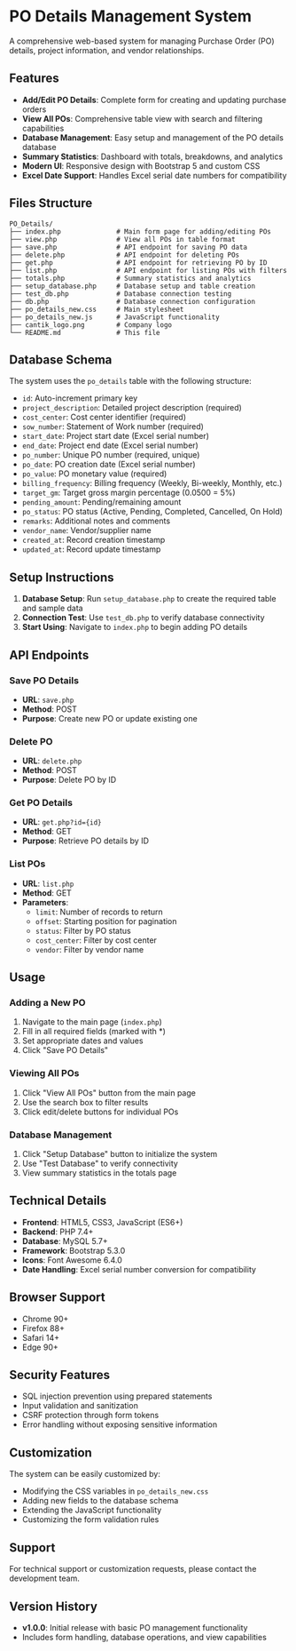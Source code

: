 # PO Details Management System

A comprehensive web-based system for managing Purchase Order (PO) details, project information, and vendor relationships.

## Features

- **Add/Edit PO Details**: Complete form for creating and updating purchase orders
- **View All POs**: Comprehensive table view with search and filtering capabilities
- **Database Management**: Easy setup and management of the PO details database
- **Summary Statistics**: Dashboard with totals, breakdowns, and analytics
- **Modern UI**: Responsive design with Bootstrap 5 and custom CSS
- **Excel Date Support**: Handles Excel serial date numbers for compatibility

## Files Structure

```
PO_Details/
├── index.php              # Main form page for adding/editing POs
├── view.php               # View all POs in table format
├── save.php               # API endpoint for saving PO data
├── delete.php             # API endpoint for deleting POs
├── get.php                # API endpoint for retrieving PO by ID
├── list.php               # API endpoint for listing POs with filters
├── totals.php             # Summary statistics and analytics
├── setup_database.php     # Database setup and table creation
├── test_db.php            # Database connection testing
├── db.php                 # Database connection configuration
├── po_details_new.css     # Main stylesheet
├── po_details_new.js      # JavaScript functionality
├── cantik_logo.png        # Company logo
└── README.md              # This file
```

## Database Schema

The system uses the `po_details` table with the following structure:

- `id`: Auto-increment primary key
- `project_description`: Detailed project description (required)
- `cost_center`: Cost center identifier (required)
- `sow_number`: Statement of Work number (required)
- `start_date`: Project start date (Excel serial number)
- `end_date`: Project end date (Excel serial number)
- `po_number`: Unique PO number (required, unique)
- `po_date`: PO creation date (Excel serial number)
- `po_value`: PO monetary value (required)
- `billing_frequency`: Billing frequency (Weekly, Bi-weekly, Monthly, etc.)
- `target_gm`: Target gross margin percentage (0.0500 = 5%)
- `pending_amount`: Pending/remaining amount
- `po_status`: PO status (Active, Pending, Completed, Cancelled, On Hold)
- `remarks`: Additional notes and comments
- `vendor_name`: Vendor/supplier name
- `created_at`: Record creation timestamp
- `updated_at`: Record update timestamp

## Setup Instructions

1. **Database Setup**: Run `setup_database.php` to create the required table and sample data
2. **Connection Test**: Use `test_db.php` to verify database connectivity
3. **Start Using**: Navigate to `index.php` to begin adding PO details

## API Endpoints

### Save PO Details
- **URL**: `save.php`
- **Method**: POST
- **Purpose**: Create new PO or update existing one

### Delete PO
- **URL**: `delete.php`
- **Method**: POST
- **Purpose**: Delete PO by ID

### Get PO Details
- **URL**: `get.php?id={id}`
- **Method**: GET
- **Purpose**: Retrieve PO details by ID

### List POs
- **URL**: `list.php`
- **Method**: GET
- **Parameters**:
  - `limit`: Number of records to return
  - `offset`: Starting position for pagination
  - `status`: Filter by PO status
  - `cost_center`: Filter by cost center
  - `vendor`: Filter by vendor name

## Usage

### Adding a New PO
1. Navigate to the main page (`index.php`)
2. Fill in all required fields (marked with *)
3. Set appropriate dates and values
4. Click "Save PO Details"

### Viewing All POs
1. Click "View All POs" button from the main page
2. Use the search box to filter results
3. Click edit/delete buttons for individual POs

### Database Management
1. Click "Setup Database" button to initialize the system
2. Use "Test Database" to verify connectivity
3. View summary statistics in the totals page

## Technical Details

- **Frontend**: HTML5, CSS3, JavaScript (ES6+)
- **Backend**: PHP 7.4+
- **Database**: MySQL 5.7+
- **Framework**: Bootstrap 5.3.0
- **Icons**: Font Awesome 6.4.0
- **Date Handling**: Excel serial number conversion for compatibility

## Browser Support

- Chrome 90+
- Firefox 88+
- Safari 14+
- Edge 90+

## Security Features

- SQL injection prevention using prepared statements
- Input validation and sanitization
- CSRF protection through form tokens
- Error handling without exposing sensitive information

## Customization

The system can be easily customized by:
- Modifying the CSS variables in `po_details_new.css`
- Adding new fields to the database schema
- Extending the JavaScript functionality
- Customizing the form validation rules

## Support

For technical support or customization requests, please contact the development team.

## Version History

- **v1.0.0**: Initial release with basic PO management functionality
- Includes form handling, database operations, and view capabilities
